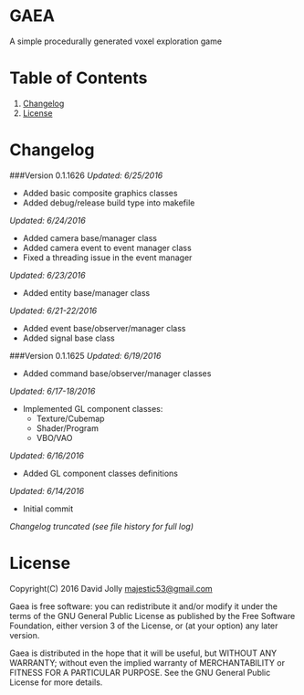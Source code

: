 GAEA
====

A simple procedurally generated voxel exploration game

Table of Contents
=================

1. [Changelog](https://github.com/majestic53/Gaea#changelog)
2. [License](https://github.com/majestic53/Gaea#license)

Changelog
=========

###Version 0.1.1626
*Updated: 6/25/2016*

* Added basic composite graphics classes
* Added debug/release build type into makefile

*Updated: 6/24/2016*

* Added camera base/manager class
* Added camera event to event manager class
* Fixed a threading issue in the event manager

*Updated: 6/23/2016*

* Added entity base/manager class

*Updated: 6/21-22/2016*

* Added event base/observer/manager class
* Added signal base class

###Version 0.1.1625
*Updated: 6/19/2016*

* Added command base/observer/manager classes

*Updated: 6/17-18/2016*

* Implemented GL component classes:
	* Texture/Cubemap
	* Shader/Program
	* VBO/VAO

*Updated: 6/16/2016*

* Added GL component classes definitions

*Updated: 6/14/2016*

* Initial commit

*Changelog truncated (see file history for full log)*

License
=======

Copyright(C) 2016 David Jolly <majestic53@gmail.com>

Gaea is free software: you can redistribute it and/or modify
it under the terms of the GNU General Public License as published by
the Free Software Foundation, either version 3 of the License, or
(at your option) any later version.

Gaea is distributed in the hope that it will be useful,
but WITHOUT ANY WARRANTY; without even the implied warranty of
MERCHANTABILITY or FITNESS FOR A PARTICULAR PURPOSE.  See the
GNU General Public License for more details.
